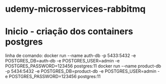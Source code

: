 # udemy-microsservices-rabbitmq

# Inicio - criação dos containers postgres

linha de comando: 
docker run --name auth-db -p 5433:5432 -e POSTGRES_DB=auth-db -e POSTGRES_USER=admin -e POSTGRES_PASSWORD=123456 postgres:11
docker run --name product-db -p 5434:5432 -e POSTGRES_DB=product-db -e POSTGRES_USER=admin -e POSTGRES_PASSWORD=123456 postgres:11
